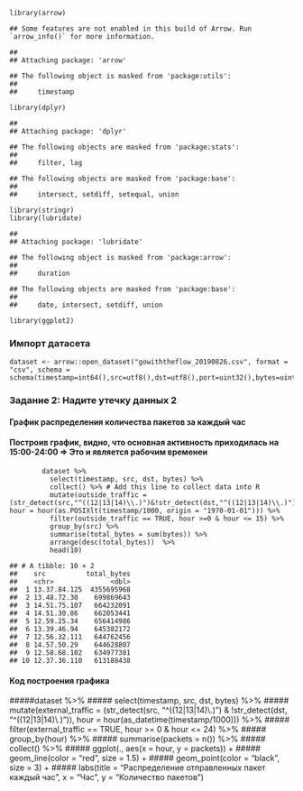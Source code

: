     library(arrow)

    ## Some features are not enabled in this build of Arrow. Run `arrow_info()` for more information.

    ## 
    ## Attaching package: 'arrow'

    ## The following object is masked from 'package:utils':
    ## 
    ##     timestamp

    library(dplyr)

    ## 
    ## Attaching package: 'dplyr'

    ## The following objects are masked from 'package:stats':
    ## 
    ##     filter, lag

    ## The following objects are masked from 'package:base':
    ## 
    ##     intersect, setdiff, setequal, union

    library(stringr)
    library(lubridate)

    ## 
    ## Attaching package: 'lubridate'

    ## The following object is masked from 'package:arrow':
    ## 
    ##     duration

    ## The following objects are masked from 'package:base':
    ## 
    ##     date, intersect, setdiff, union

    library(ggplot2)

### Импорт датасета

    dataset <- arrow::open_dataset("gowiththeflow_20190826.csv", format = "csv", schema = schema(timestamp=int64(),src=utf8(),dst=utf8(),port=uint32(),bytes=uint32()))

### Задание 2: Надите утечку данных 2

#### График распределения количества пакетов за каждый час

#### Построив график, видно, что основная активность приходилась на 15:00-24:00 =&gt; Это и является рабочим временеи

            dataset %>%
              select(timestamp, src, dst, bytes) %>%
              collect() %>% # Add this line to collect data into R
              mutate(outside_traffic = (str_detect(src,"^((12|13|14)\\.)")&!str_detect(dst,"^((12|13|14)\\.)")), hour = hour(as.POSIXlt(timestamp/1000, origin = "1970-01-01"))) %>%
              filter(outside_traffic == TRUE, hour >=0 & hour <= 15) %>%
              group_by(src) %>%
              summarise(total_bytes = sum(bytes)) %>%
              arrange(desc(total_bytes))  %>%
              head(10)

    ## # A tibble: 10 × 2
    ##    src          total_bytes
    ##    <chr>              <dbl>
    ##  1 13.37.84.125  4355695968
    ##  2 13.48.72.30    699869643
    ##  3 14.51.75.107   664232091
    ##  4 14.51.30.86    662053441
    ##  5 12.59.25.34    656414986
    ##  6 13.39.46.94    645382172
    ##  7 12.56.32.111   644762456
    ##  8 14.57.50.29    644628807
    ##  9 12.58.68.102   634977381
    ## 10 12.37.36.110   613188438

#### Код построения графика

\#####dataset %&gt;% \##### select(timestamp, src, dst, bytes) %&gt;%
\##### mutate(external\_traffic = (str\_detect(src, “^((12|13|14)\\.)”)
& !str\_detect(dst, “^((12|13|14)\\.)”)), hour =
hour(as\_datetime(timestamp/1000))) %&gt;% \#####
filter(external\_traffic == TRUE, hour &gt;= 0 & hour &lt;= 24) %&gt;%
\##### group\_by(hour) %&gt;% \##### summarise(packets = n()) %&gt;%
\##### collect() %&gt;% \##### ggplot(., aes(x = hour, y = packets)) +
\##### geom\_line(color = “red”, size = 1.5) + \##### geom\_point(color
= “black”, size = 3) + \##### labs(title = “Распределение отправленных
пакет каждый час”, x = “Час”, y = “Количество пакетов”)
